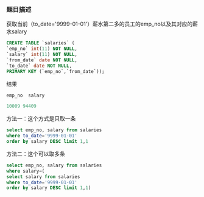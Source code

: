 ### 题目描述
获取当前（to_date='9999-01-01'）薪水第二多的员工的emp_no以及其对应的薪水salary

```sql
CREATE TABLE `salaries` (
`emp_no` int(11) NOT NULL,
`salary` int(11) NOT NULL,
`from_date` date NOT NULL,
`to_date` date NOT NULL,
PRIMARY KEY (`emp_no`,`from_date`));
```

结果

```sql
emp_no	salary

10009 94409
```

方法一：这个方式是只取一条
```sql
select emp_no, salary from salaries
where to_date='9999-01-01'
order by salary DESC limit 1,1
```

方法二：这个可以取多条
```sql
select emp_no, salary from salaries
where salary=(
select salary from salaries
where to_date='9999-01-01'
order by salary DESC limit 1,1)
```